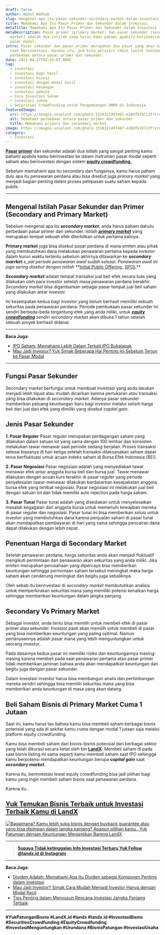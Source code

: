 ```yaml
---
draft: false
author: Abdul Wahhab
slug: mengenal-apa-itu-pasar-sekunder-secondary-market-dalam-investasi
title: Memahami Apa Itu Pasar Primer dan Sekunder dalam Investasi
metaTitle: Memahami Apa Itu Pasar Primer dan Sekunder dalam Investasi
metaDescription: Pasar primer (primary market) dan pasar sekunder (secondary
  market) adalah dua istilah yang harus kamu pahami apabila berinvestasi di
  pasar modal.
intro: Pasar sekunder dan pasar primer merupakan dua pasar yang akan kamu temui
  saat berinvestasi. Karena itu, yuk kita pelajari lebih lanjut tentang
  perbedaan antara pasar primer dan sekunder.
date: 2021-04-27T02:23:07.000Z
tag:
  - investasi
  - investasi bagi hasil
  - investasi bisnis
  - investasi dengan modal kecil
  - investasi keuangan
  - investasi pemula
  - Cara Investasi Saham
  - investasi saham
  - Securities Crowdfunding untuk Pengembangan UMKM di Indonesia
featuredImage:
  src: https://images.unsplash.com/photo-1516321497487-e288fb19713f?crop=entropy&cs=tinysrgb&fit=max&fm=jpg&ixid=MnwxMTc3M3wwfDF8c2VhcmNofDF8fHNlY29uZGFyeSUyMG1hcmtldHxlbnwwfHx8fDE2NDAyODYxOTc&ixlib=rb-1.2.1&q=80&w=1080
  alt: Memahami perbedaan antara pasar primer dan sekunder
  title: Memahami primary dan secondary market
image: https://images.unsplash.com/photo-1516321497487-e288fb19713f?crop=entropy&cs=tinysrgb&fit=max&fm=jpg&ixid=MnwxMTc3M3wwfDF8c2VhcmNofDF8fHNlY29uZGFyeSUyMG1hcmtldHxlbnwwfHx8fDE2NDAyODYxOTc&ixlib=rb-1.2.1&q=80&w=1080
category:
  - Investasi
---
```

**[Pasar primer](https://landx.id/project/)** dan sekunder adalah dua istilah yang sangat penting kamu pahami apabila kamu berinvestasi ke dalam instrumen pasar modal seperti saham atau berinvestasi dengan sistem **[equity crowdfunding.](https://landx.id/)**

Sebelum memahami apa itu secondary dan fungsinya, kamu harus paham dulu apa itu penawaran perdana atau bisa disebut juga *primary market* yang menjadi bagian penting dalam proses pelepasan suatu saham kepada publik.

- - -

## Mengenal Istilah Pasar Sekunder dan Primer (Secondary and Primary Market)

Sebelum mengenal apa itu ***secondary market***, anda harus paham dahulu perbedaan pasar primer dan sekunder. Istilah ***[primary market](https://landx.id/project/)*** yang merupakan tempat sebuah efek diterbitkan untuk pertama kalinya.

**Primary market** juga bisa disebut pasar perdana di mana emiten atau pihak yang membutuhkan dana melakukan penawaran pertama kepada investor dalam kurun waktu tertentu sebelum akhirnya ditawarkan ke ***secondary marrket** s_aat periode penawaran awal sudah selesai. Penawaran awal ini juga sering disebut dengan istilah  \*\**[Initial Public Offering](https://landx.id/project/)_  [(IPO).](https://landx.id/)\*\*

***Secondary market***  adalah tempat transaksi jual beli efek secara luas yang dilakukan oleh para investor setelah masa penawaran perdana berakhir. *Secondary market* bisa digambarkan sebagai pasar tempat jual beli saham yang dilakukan antar investor.

Ini kesempatan kedua bagi investor yang belum berhasil memiliki sebuah sekuritas pada penawaran perdana. Periode pembukaan pasar sekunder ini sendiri berbeda-beda tergantung efek yang anda miliki, untuk ***[equity crowdfunding](https://landx.id/project/)*** sendiri *secondary market* akan dibuka 1 tahun setelah sebuah proyek berhasil didanai.

- - -

**Baca Juga:**

* [IPO Saham: Memahami Lebih Dalam Terkait IPO Bukalapak](https://landx.id/blog/ipo-saham-bukalapak/)
* [Mau Jadi Investor? Yuk Simak Beberapa Hal Penting Ini Sebelum Terjun ke Pasar Modal](https://landx.id/blog/pasar-modal-adalah/)

- - -

## Fungsi Pasar Sekunder

Secondary market berfungsi untuk membuat investasi yang anda lakukan menjadi lebih liquid atau mudah dicairkan karena pertukaran atau transaksi yang bisa dilakukan di *secondary market.* Adanya pasar sekunder memberikan peluang keuntungan baru bagi investor melalui selisih harga beli dan jual dari efek yang dimiliki yang disebut *capital gain*.

## Jenis Pasar Sekunder

**1. Pasar Reguler** 
Pasar reguler merupakan perdagangan saham yang dilakukan dalam satuan lot yang sama dengan 100 lembar dan konsisten melakukan tawar menawar saat periode sedang berjalan. Proses transaksi selesai biasanya di hari ketiga setelah transaksi dilaksanakan saham dapat terus berfluktuasi untuk acuan indeks saham di Bursa Efek Indonesia (BEI).

**2. Pasar Negosiasi**
Pasar negosiasi adalah yang menyediakan tawar menawar efek antar anggota bursa beli dan bursa jual. Tawar menawar dilakukan dengan acuan kurs terakhir di pasar reguler yang periode penyelesaian tawar-menawar dilakukan berdasarkan kesepakatan anggota bursa efek yang terlibat negosiasi. Pasar negosiasi ini melakukan jual beli dengan satuan lot dan tidak memiliki auto rejection pada harga saham. 

**3. Pasar Tunai**
Pasar tunai adalah yang disediakan untuk menyelesaikan masalah kegagalan dari anggota bursa untuk memenuhi kewajiban mereka di pasar reguler dan negosiasi. Pasar tunai ini bisa memberikan solusi untuk investor yang membutuhkan dana karena penjualan saham di pasar tunai akan mendapatkan pembayaran di hari yang sama sehingga pencairan dana dapat dilakukan dengan lebih cepat.

## Penentuan Harga di Secondary Market

Setelah penawaran perdana, harga sekuritas anda akan menjadi fluktuatif mengikuti permintaan dan penawaran akan sekuritas yang anda miliki. Jika emiten merupakan perusahaan yang dipercaya bisa memberikan keuntungan sehingga permintaan saham tersebut meningkat maka harga saham akan cenderung meningkat dan begitu juga sebaliknya.

Oleh sebab itu berinvestasi di *secondary market* membutuhkan analisis untuk memperkirakan sekuritas mana yang memiliki potensi kenaikan harga sehingga memberikan keuntungan dalam jangka panjang.

## Secondary Vs Primary Market

Sebagai investor, anda tentu bisa memilih untuk membeli efek di pasar primer atau sekunder. Investor pasti akan memilih untuk membeli di pasar yang bisa memberikan keuntungan yang paling optimal. Namun pertanyaannya adalah pasar mana yang lebih menguntungkan untuk seorang investor.

Pada dasarnya kedua pasar ini memiliki risiko dan keuntungannya masing-masing karena membeli pada saat penawaran pertama atau pasar primer tidak memberikan jaminan bahwa anda akan mendapatkan keuntungan dan begitu juga dengan pasar sekunder.

Dalam investasi investor harus bisa membangun analis dan pertimbangan mereka sendiri sehingga bisa memilih sekuritas mana yang bisa memberikan anda keuntungan di masa yang akan datang.

## Beli Saham Bisnis di Primary Market Cuma 1 Jutaan

Saat ini, kamu harus tau bahwa kamu bisa membeli saham berbagai bisnis potensial yang ada di sekitar kamu cuma dengan modal 1 jutaan saja melalui platform equity crowdfunding.

Kamu bisa membeli saham dari bisnis-bisnis potensial dari berbagai sektor yang telah dikurasi secara ketat oleh tim **[LandX](https://landx.id/project/).** Membeli saham di pada saat bisnis listing ini sama seperti kamu membeli saham saat IPO sehingga kamu berpotensi mendapatkan keuntungan berupa ***capital gain*** saat ***secondary market.***

Karena itu, berinvestasi lewat equity crowdfunding bisa jadi pilihan bagi kamu yang ingin membeli saham bisnis saat penawaran perdana.

Karena itu..

## [Yuk Temukan Bisnis Terbaik untuk Investasi Terbaik Kamu di LandX](https://landx.id/project/)

[![Bagaimana? Kamu lebih suka bisnis dengan buyback guarantee atau yang bisa disimpan dalam jangka panjang? Apapun pilihan kamu.. Yuk Patungan  dengan Keuntungan Menjanjikan Bareng LandX](https://accountgram-production.sfo2.cdn.digitaloceanspaces.com/landx_ghost/2021/10/Equity-Crowdfunding-di-Indonesia-1--3.png)](http://landx.id/)

- - -

> **[Supaya Tidak ketinggalan Info Investasi Terbaru Yuk Follow @landx.id di Instagram](https://www.instagram.com/landx.id/?utm_medium=copy_link)**

- - -

**Baca Juga:**

* [Dividen Adalah: Memahami Apa Itu Dividen sebagai Komponen Penting dalam Investasi](https://landx.id/blog/memahami-apa-itu-dividen/)
* [Mau Jadi Investor? Simak Cara Mudah Menjadi Investor Hanya dengan Modal Kecil](https://landx.id/blog/cara-menjadi-investor/)
* [Tips Penting dalam Menyusun Rencana Investasi Jangka Panjang Terbaik](https://landx.id/blog/investasi-jangka-panjang-adalah/)

- - -

**\#YukPatunganBisnis    #LandX.id    #landx         #landx.id    #InvestasiBisnis  #SecuritiesCrowdfunding   #EquityCrowdfunding    #InvestasiMenguntungkan     #Urundana    #BisnisPatungan    #InvestasiUsaha**